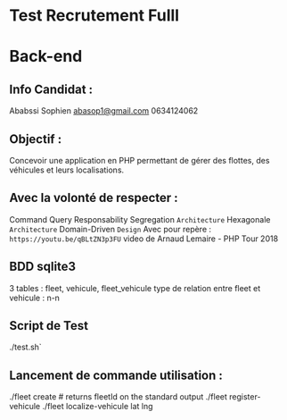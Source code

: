 # Test Recrutement Fulll

# Back-end

## Info Candidat :

Ababssi Sophien
abasop1@gmail.com
0634124062

## Objectif :

Concevoir une application en PHP permettant de gérer des flottes,
des véhicules et leurs localisations.

## Avec la volonté de respecter :

Command Query Responsability Segregation `Architecture`
Hexagonale `Architecture`
Domain-Driven `Design`
Avec pour repère : `https://youtu.be/qBLtZN3p3FU` video de Arnaud Lemaire - PHP Tour 2018

## BDD sqlite3

3 tables : fleet, vehicule, fleet_vehicule
type de relation entre fleet et vehicule : n-n

## Script de Test

./test.sh`

## Lancement de commande utilisation :

./fleet create <userId> # returns fleetId on the standard output
./fleet register-vehicule <fleetId> <vehiculePlateNumber>
./fleet localize-vehicule <fleetId> <vehiculePlateNumber> lat lng
